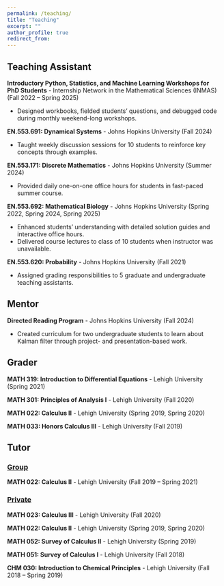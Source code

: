 ```yaml
---
permalink: /teaching/
title: "Teaching"
excerpt: ""
author_profile: true
redirect_from:
---
```


## Teaching Assistant

**Introductory Python, Statistics, and Machine Learning Workshops for PhD Students** - Internship Network in the Mathematical Sciences (INMAS) (Fall 2022 – Spring 2025)
* Designed workbooks, fielded students’ questions, and debugged code during monthly weekend-long workshops.

**EN.553.691: Dynamical Systems** - Johns Hopkins University (Fall 2024)
* Taught weekly discussion sessions for 10 students to reinforce key concepts through examples.

**EN.553.171: Discrete Mathematics** - Johns Hopkins University (Summer 2024)
* Provided daily one-on-one office hours for students in fast-paced summer course.

**EN.553.692: Mathematical Biology** - Johns Hopkins University (Spring 2022, Spring 2024, Spring 2025)
* Enhanced students’ understanding with detailed solution guides and interactive office hours.
* Delivered course lectures to class of 10 students when instructor was unavailable.

**EN.553.620: Probability** - Johns Hopkins University (Fall 2021)
* Assigned grading responsibilities to 5 graduate and undergraduate teaching assistants. 

## Mentor

**Directed Reading Program** - Johns Hopkins University (Fall 2024)
* Created curriculum for two undergraduate students to learn about Kalman filter through project- and presentation-based work.

## Grader

**MATH 319: Introduction to Differential Equations** - Lehigh University (Spring 2021)

**MATH 301: Principles of Analysis I** - Lehigh University (Fall 2020)

**MATH 022: Calculus II** - Lehigh University (Spring 2019, Spring 2020)

**MATH 033: Honors Calculus III** - Lehigh University (Fall 2019)

## Tutor

### <ins> Group </ins>

**MATH 022: Calculus II** - Lehigh University (Fall 2019 – Spring 2021)

### <ins> Private </ins>

**MATH 023: Calculus III** - Lehigh University (Fall 2020)

**MATH 022: Calculus II** - Lehigh University (Spring 2019, Spring 2020)

**MATH 052: Survey of Calculus II** - Lehigh University (Spring 2019)

**MATH 051: Survey of Calculus I** - Lehigh University (Fall 2018)

**CHM 030: Introduction to Chemical Principles** - Lehigh University (Fall 2018 – Spring 2019)
